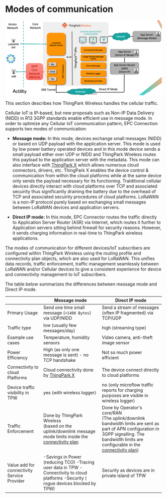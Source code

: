 # Modes of communication

![](_images/communication_modes.png)

This section describes how ThingPark Wireless handles the cellular traffic. 

Cellular IoT is IP-based, but new proposals such as Non-IP Data Delivery (NIDD) in R13 3GPP standards enable efficient use in message mode. In order to optimize any Cellular IoT communication pattern, EPC Connection supports two modes of communication:
-	**Message mode:** In this mode, devices exchange small messages (NIDD) or based on UDP payload with the application server. This mode is used by low power battery operated devices and in this mode device sends a small payload either over UDP or NIDD and ThingPark Wireless routes this payload to the application server with the metadata. This mode can also interface with [ThingPark X](https://docs.thingpark.com/thingpark-x/latest/Overview/) which allows numerous cloud connectors, drivers, etc. ThingPark X enables the device control & communication from within the cloud platforms while at the same device only sends the payload necessary for its functioning. Traiditional cellular devices directly interact with cloud platforms over TCP and associated secuirity thus significantly draining the battery due to the overhead of TCP and associated secuirity procedures of cloud platforms. LoRaWAN is a non-IP protocol purely based on exchanging small messages between LoRaWAN devices and application servers. 

-	**Direct IP mode:** In this mode, EPC Connector routes the traffic directly to Application Server Router (ASR) via Internet, which routes it further to Application servers sitting behind firewall for security reasons. However, it sends charging information in real-time to ThingPark wireless applications. 

The modes of communication for different devices/IoT subscribers are configured within ThingPark Wireless using the routing profile and connectivity plan objects, which are also used for LoRaWAN. This unifies data records, traffic enforcement, traffic management seamlessly between LoRaWAN and/or Cellular devices to give a consistent experience for device and connectivity management to IoT subscribers.

The table below summarizes the differences between message mode and Direct IP mode.

|                                             | Message mode                                                                                                                                                               | Direct IP mode                                                                                                                                                                                                                                               |
|---------------------------------------------|----------------------------------------------------------------------------------------------------------------------------------------------------------------------------|--------------------------------------------------------------------------------------------------------------------------------------------------------------------------------------------------------------------------------------------------------------|
| Primary Usage                               | Send one time small message (`<1400 Bytes`) via UDP/NIDD                                                                                                                   | Send a stream of messages (often IP fragmented) via TCP/UDP                                                                                                                                                                                                  |
| Traffic type                                | low (usually few messages/day)                                                                                                                                             | high (streaming type)                                                                                                                                                                                                                                        |
| Example use cases                           | Temperature, humidity sensors                                                                                                                                              | Video camera, anti-theft image sensor                                                                                                                                                                                                                        |
| Power Efficiency                            | High (as only one message is sent) - no TCP handshake                                                                                                                      | Not so much power efficient                                                                                                                                                                                                                                  |
| Connectivity to cloud Platforms             | Cloud connectivity done by [ThingPark X](https://docs.thingpark.com/thingpark-x/latest/Overview/)                                                                          | The device connect directly to cloud platforms                                                                                                                                                                                                               |
| Device traffic visibility in TPW            | yes (with wireless logger)                                                                                                                                                 | no (only microflow traffic reports for charging purposes are visible in wireless logger)                                                                                                                                                                     |
| Traffic Enforcement                         | Done by ThingPark Wireless <br/> (based on the uplink/downlink message mode limits inside the [connectivity plan](../device-manager-user-guide/view-connectivity-plans.md) | Done by Operator's core/RAN <br/> (The uplink/downlink bandwidth limits are sent as part of APN configuration in 3GPP signalling. The bandwidth limits are configurable in the [connectivity plan](../device-manager-user-guide/view-connectivity-plans.md)) |
| Value add for connectivity Service Provider | -Savings in Power (reducing TCO) -Tracing user data in TPW -Connectivity to cloud platforms -Security ( rogue devices blocked by TPW)                                      | Security as devices are in private island of TPW                                                                                                                                                                                                             |
